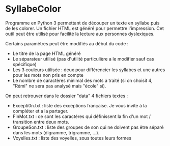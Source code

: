 # SyllabeColor
Programme en Python 3 permettant de découper un texte en syllabe puis de les colorer. Un fichier HTML est généré pour permettre l'impression. Cet outil peut être utilisé pour facilité la lecture aux personnes dyslexiques.

Certains paramètres peut être modifiés au début du code :
- Le titre de la page HTML généré
- Le séparateur utilisé (pas d'utilité particulière a le modifier sauf cas spécifique)
- Les 3 couleurs utilisée : deux pour différencier les syllabes et une autres pour les mots non pris en compte
- Le nombre de caractères minimal des mots a traité (si on choisit 4, "Rémi" ne sera pas analysé mais "école" si).


On peut retrouver dans le dossier "data" 4 fichiers textes :
- Excepti0n.txt : liste des exceptions française. Je vous invite à la compléter et a la partager.
- FinMot.txt : ce sont les caractères qui définissent la fin d'un mot / transition entre deux mots.
- GroupeSon.txt : liste des groupes de son qui ne doivent pas être séparé dans les mots (digramme, trigramme, ...).
- Voyelles.txt : liste des voyelles, sous toutes leurs formes
